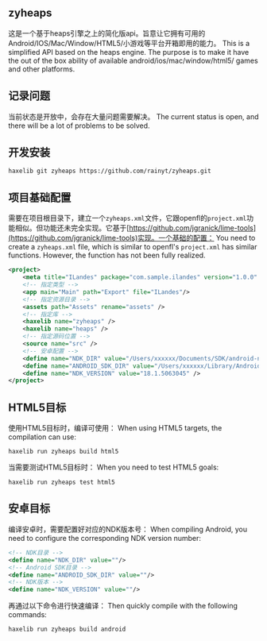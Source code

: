 ## zyheaps
这是一个基于heaps引擎之上的简化版api。旨意让它拥有可用的Android/IOS/Mac/Window/HTML5/小游戏等平台开箱即用的能力。
This is a simplified API based on the heaps engine. The purpose is to make it have the out of the box ability of available android/ios/mac/window/html5/ games and other platforms.

## 记录问题
当前状态是开放中，会存在大量问题需要解决。
The current status is open, and there will be a lot of problems to be solved.

## 开发安装
```shell
haxelib git zyheaps https://github.com/rainyt/zyheaps.git
```

## 项目基础配置
需要在项目根目录下，建立一个`zyheaps.xml`文件，它跟openfl的`project.xml`功能相似。但功能还未完全实现。它基于[https://github.com/jgranick/lime-tools](https://github.com/jgranick/lime-tools)实现。一个基础的配置：
You need to create a `zyheaps.xml` file, which is similar to openfl's `project.xml` has similar functions. However, the function has not been fully realized.
```xml
<project>
    <meta title="ILandes" package="com.sample.ilandes" version="1.0.0" company="Company Name" />
    <!-- 指定类型 -->
    <app main="Main" path="Export" file="ILandes"/>
    <!-- 指定资源目录 -->
    <assets path="Assets" rename="assets" />
    <!-- 指定库 -->
    <haxelib name="zyheaps" />
    <haxelib name="heaps" />
    <!-- 指定源码位置 -->
    <source name="src" />
    <!-- 安卓配置 -->
    <define name="NDK_DIR" value="/Users/xxxxxx/Documents/SDK/android-ndk-r18b" />
    <define name="ANDROID_SDK_DIR" value="/Users/xxxxxx/Library/Android/sdk" />
    <define name="NDK_VERSION" value="18.1.5063045" />
</project>
```

## HTML5目标
使用HTML5目标时，编译可使用：
When using HTML5 targets, the compilation can use:
```shell
haxelib run zyheaps build html5
```
当需要测试HTML5目标时：
When you need to test HTML5 goals:
```shell
haxelib run zyheaps test html5
```

## 安卓目标
编译安卓时，需要配置好对应的NDK版本号：
When compiling Android, you need to configure the corresponding NDK version number:
```xml
<!-- NDK目录 -->
<define name="NDK_DIR" value=""/>
<!-- Android SDK目录 -->
<define name="ANDROID_SDK_DIR" value=""/>
<!-- NDK版本 -->
<define name="NDK_VERSION" value=""/>
```
再通过以下命令进行快速编译：
Then quickly compile with the following commands:
```shell
haxelib run zyheaps build android
```
